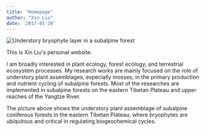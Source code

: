 ```yaml
---
title: "Homepage"
author: "Xin Liu"
date: '2017-01-28'
---
```


![Understory bryophyte layer in a subalpine forest](https://plist.xbind.org/2025/02/IND_bryo-c3a58fa0513912770dfb1920c689810c.jpg)

This is Xin Liu's personal website. 

I am broadly interested in plant ecology, forest ecology, and terrestrial ecosystem processes. My research works are mainly focused on the role of understory plant assemblages, especially mosses, in the primary production and nutrient cycling of subalpine forests. Most of the researches are implemented in subalpine forests on the eastern Tibetan Plateau and upper reaches of the Yangtze River.

The picture above shows the understory plant assemblage of subalpine coniferous forests in the eastern Tibetan Plateau, where bryophytes are ubiquitous and critical in regulating biogeochemical cycles.
